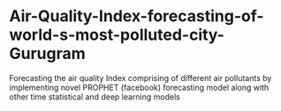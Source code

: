 # Air-Quality-Index-forecasting-of-world-s-most-polluted-city-Gurugram
Forecasting the air quality Index comprising of different air pollutants by implementing novel PROPHET (facebook) forecasting model along with other time statistical and deep learning models
